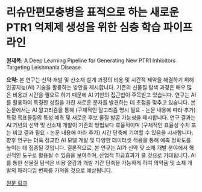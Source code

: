 # 리슈만편모충병을 표적으로 하는 새로운 PTR1 억제제 생성을 위한 심층 학습 파이프라인

**원제목:** A Deep Learning Pipeline for Generating New PTR1 Inhibitors Targeting Leishmania Disease

**요약:** 본 연구는 신약 개발 및 신소재 설계 과정의 비용 및 시간적 제약을 해결하기 위해 인공지능(AI) 기술을 활용하는 방안을 제시합니다. 기존의 신물질 탐색 과정은 매우 많은 비용과 시간을 필요로 하기 때문에 AI 기반의 접근법이 주목받고 있습니다.  연구는 AI를 활용하여 특정한 성질을 가진 새로운 분자를 발견하는 데 초점을 맞추고 있습니다.  본 논문에서는 AI 알고리즘을 통해  (구체적인 알고리즘 명시 필요 - 논문 내용에 따라 추가)  특정 목표물질의 특성 예측 및 새로운 후보 물질 발굴 가능성을 제시합니다.  연구 결과는 AI 기반의 신약 및 신소재 개발이 기존의 방법보다 효율적이며  (구체적인 효율성 수치 또는 비교 결과 필요 - 논문 내용에 따라 추가)  시간 단축에 기여할 수 있음을 시사합니다.  향후 연구는 더욱 정교한 AI 모델 개발 및 다양한 데이터셋 적용을 통해 예측 정확도를 높이는 데 집중될 것입니다.  결론적으로, 본 연구는 AI가 신약 및 소재 개발 분야에서 혁신적인 도구로 활용될 수 있음을 보여주며,  산업적 파급효과가 클 것으로 기대됩니다.  AI를 통한 신물질 탐색은  비용 절감과 개발 기간 단축을 가능하게 하여 의약품 및 소재 개발의 패러다임 변화를 가져올 것으로 예상됩니다.

[원문 링크](https://www.researchgate.net/profile/Amal-Aboulhassan/publication/391661680_A_Deep_Learning_Pipeline_for_Generating_New_PTR1_Inhibitors_Targeting_Leishmania_Disease/links/68640c1507b3253fd1cafbae/A-Deep-Learning-Pipeline-for-Generating-New-PTR1-Inhibitors-Targeting-Leishmania-Disease.pdf)
